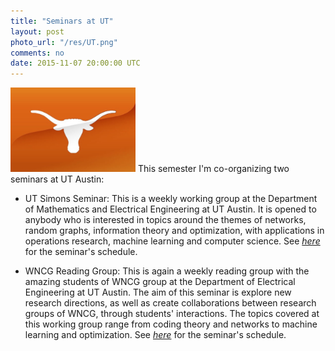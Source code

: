 ```yaml
---
title: "Seminars at UT"
layout: post
photo_url: "/res/UT.png"
comments: no
date: 2015-11-07 20:00:00 UTC
---
```


<img src="/res/UT.png" alt="Drawing" style="width: 200px;"/> 
This semester I'm co-organizing two seminars at UT Austin:

- UT Simons Seminar: This is a weekly working group at the Department of Mathematics and Electrical 
Engineering at UT Austin. It is opened to anybody who is interested in topics around the 
themes of networks, random graphs, information theory and optimization, with applications 
in operations research, machine learning and computer science. 
See [*here*](https://sites.google.com/site/utssfall15/) for the seminar's schedule.

- WNCG Reading Group: This is again a weekly reading group with the amazing students of WNCG group 
at the Department of Electrical Engineering at UT Austin. The aim of this seminar is explore new 
research directions, as well as create collaborations between research groups of WNCG, through students' 
interactions. The topics covered at this working group range from coding theory and networks to machine learning
and optimization. 
See [*here*](https://sites.google.com/site/wncgreading/) for the seminar's schedule.
